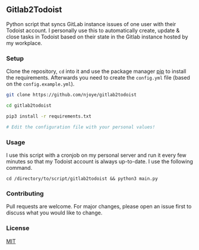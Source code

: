 ## Gitlab2Todoist
Python script that syncs GitLab instance issues of one user with their Todoist account. I personally use this to automatically create, update & close tasks in Todoist based on their state in the Gitlab instance hosted by my workplace.

### Setup

Clone the repository, `cd` into it and use the package manager [pip](https://pip.pypa.io/en/stable/) to install the requirements. Afterwards you need to create the `config.yml` file (based on the `config.example.yml`).

```bash
git clone https://github.com/njoye/gitlab2todoist

cd gitlab2todoist

pip3 install -r requirements.txt

# Edit the configuration file with your personal values!
```

### Usage
I use this script with a cronjob on my personal server and run it every few minutes so that my Todoist account is always up-to-date. I use the following command.

```
cd /directory/to/script/gitlab2todoist && python3 main.py
```

### Contributing
Pull requests are welcome. For major changes, please open an issue first to discuss what you would like to change.

### License
[MIT](https://choosealicense.com/licenses/mit/)